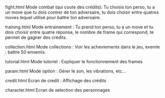 fight.html
Mode combat (qui coute des crédits): 
Tu choisis ton perso, tu a un move que tu dois contrer de ton adversaire, tu dois choisir entre quatres moves lequel utilisé pour battre ton adversaire.

training.html
Mode entrainement :
Tu prend ton perso, tu a un move et tu dois choisir entre quatre réponse, le nombre de frame qui correspond, te permet de gagner des crédits.

collection.html
Mode collections :
Voir les acheviements dans le jeu, exemle : battre 50 ennemis.

tutorial.html
Mode tutoriel : 
Expliquer le fonctionnement des frames

param.html
Mode option :
Gérer le son, les vibrations, etc...

credit.html
Ecran de credit : 
Affichage des crédits

character.html
Ecran de selection des personnages